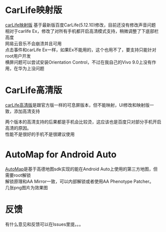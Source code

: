 # CarLife映射版
[carLife映射版](https://github.com/puderty/pudev/releases/download/1/carlife_yingshe.apk)  基于最新版百度CarLife(5.12.10)修改，目前还没有修改声音问题<br>
相对于carlife Ex，修改了对所有手机都开启高清模式支持，稍微调整了下底部栏高度<br>
网易云音乐不会崩溃并且可用<br>
点击事件和carLife Ex一样，如果Ex不能用的，这个也用不了，要支持只能针对root用户开发<br>
横屏问题可以尝试安装Orientation Control，不过在我自己的Vivo 9.0上没有作用，在华为上没问题<br>

# CarLife高清版
[carLife高清版](https://github.com/puderty/pudev/releases/download/1/carlife_gaoqing.apk)是跟官方版一样的可息屏版本，但不能映射，UI修改和映射版一致，添加高清支持

两个版本的高清支持的后果都是手机会比较烫，这应该也是百度只对部分手机开启高清的原因。<br>
性能不是很好的手机不是很建议使用


# AutoMap for Android Auto
[AutoMap](https://github.com/puderty/pudev/releases/download/1/AutoMap.apk)是基于高德地图sdk实现的能在Android Auto上使用的第三方地图，但需要root解锁<br>
解锁原理和AA Mirror一致，可以内部解锁或者使用AA Phenotype Patcher。<br>
几张png图片为效果图

# 反馈
有什么意见和反馈可以在Issues里提。。。
